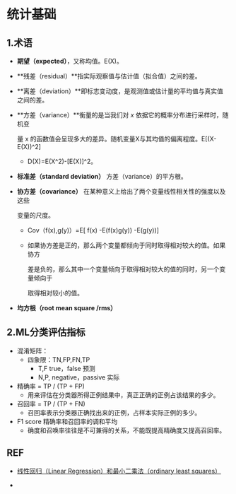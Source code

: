 # 统计基础

## 1.术语

- **期望（expected）**，又称均值。E(X)。
- **残差（residual）**指实际观察值与估计值（拟合值）之间的差。

- **离差（deviation）**即标志变动度，是观测值或估计量的平均值与真实值之间的差。

- **方差（variance）**衡量的是当我们对 *x* 依据它的概率分布进行采样时，随机变

  量 x 的函数值会呈现多大的差异。随机变量X与其均值的偏离程度。E[(X-E(X))^2]

  - D(X)=E(X^2)-[E(X)]^2。

- **标准差（standard deviation）** 方差（variance）的平方根。

- **协方差（covariance）** 在某种意义上给出了两个变量线性相关性的强度以及这些

  变量的尺度。

  - Cov（f(x),g(y)）=E[ f(x) -E(f(x)g(y)) -E(g(y))]

  - 如果协方差是正的，那么两个变量都倾向于同时取得相对较大的值。如果协方

    差是负的，那么其中一个变量倾向于取得相对较大的值的同时，另一个变量倾向于

    取得相对较小的值。

- **均方根（root mean square /rms）**







## 2.ML分类评估指标

- 混淆矩阵：
  - 四象限：TN,FP,FN,TP
    - T,F true，false 预测
    - N,P, negative，passive 实际
- 精确率 = TP / (TP + FP)
  - 用来评估在分类器所得正例结果中，真正正确的正例占该结果的多少。
- 召回率 = TP / (TP + FN) 
  - 召回率表示分类器正确找出来的正例，占样本实际正例的多少。
- F1 score  精确率和召回率的调和平均
  - 确度和召唤率往往是不可兼得的关系，不能既提高精确度又提高召回率。









## REF

- [线性回归（Linear Regression）和最小二乘法（ordinary least squares）](https://www.cnblogs.com/BlueBlue-Sky/p/9307220.html)

- 